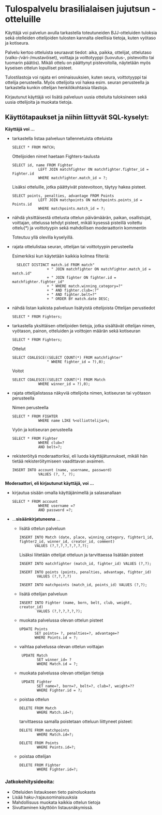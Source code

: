 # Tulospalvelu brasilialaisen jujutsun -otteluille
Käyttäjä voi palvelun avulla tarkastella toteutuneiden BJJ-otteluiden tuloksia sekä otelleiden ottelijoiden tulosten kannalta oleellisia tietoja, kuten vyötaso ja kotiseura.

Palvelu kertoo otteluista seuraavat tiedot: aika, paikka, ottelijat, ottelutaso (valko-/väri-/mustavöiset), voittaja ja voittotyyppi (luovutus-, pistevoitto tai tuomarin päätös). Mikäli ottelu on päättynyt pistevoitolla, näytetään myös kyseisen ottelun lopulliset pisteet.

Tulostilastoja voi rajata eri ominaisuuksien, kuten seura, voittotyyppi tai ottelija perusteella. Myös ottelijoita voi hakea esim. seuran perusteella ja tarkastella kunkin ottelijan henkilökohtaisia tilastoja.

Kirjautunut käyttäjä voi lisätä palveluun uusia otteluita tuloksineen sekä uusia ottelijoita ja muokata tietoja. 

## Käyttötapaukset ja niihin liittyvät SQL-kyselyt:

**Käyttäjä voi ...** 

- tarkastella listaa palveluun tallennetuista otteluista
    ``` 
    SELECT * FROM MATCH;
    ```
    Ottelijoiden nimet haetaan Fighters-taulusta
    ```
    SELECT id, name FROM Fighter 
                LEFT JOIN matchfighter ON matchfighter.fighter_id = Fighter.id
                WHERE matchfighter.match_id = ?;
    ```

    Lisäksi otteluille, jotka päättyivät pistevoitoon, täytyy hakea pisteet.
    ``` 
    SELECT points, penalties, advantage FROM Points 
                LEFT JOIN matchpoints ON matchpoints.points_id = Points.id 
                WHERE matchpoints.match_id = ?;
    ```

- nähdä yksittäisestä ottelusta ottelun päivämäärän, paikan, osallistujat, voittajan, ottelussa tehdyt pisteet, mikäli kysessä pisteillä voitettu ottelu(*) ja voittotyypin sekä mahdollisen moderaattorin kommentin
  
   Toteutuu yllä olevilla kyselyillä. 

- rajata ottelulistaa seuran, ottelijan tai voittotyypin perusteella
  
  Esimerkiksi kun käytetään kaikkia kolmea filteriä:
  ```
    SELECT DISTINCT match.id FROM match"
                  + " JOIN matchfighter ON matchfighter.match_id = match.id"
                  + " JOIN fighter ON fighter.id = matchfighter.fighter_id"
                  + " WHERE match.winning_category=?"
                  + " AND fighter.club=:?"
                  + " AND fighter.belt=?"
                  + " ORDER BY match.date DESC;
  ```

  
- nähdä listan kaikista palveluun lisätyistä ottelijoista
    Ottelijan perustiedot
    ``` 
    SELECT * FROM Fighters;
    ``` 
    
- tarkastella yksittäisen ottelijoiden tietoja, jotka sisältävät ottelijan nimen, vyötason, painon, otteluiden ja voittojen määrän sekä kotiseuran

    ``` 
    SELECT * FROM Fighters;
    ``` 
    Ottelut
    ```
    SELECT COALESCE((SELECT COUNT(*) FROM matchfighter"
                    " WHERE fighter_id = ?),0);
    ```
    Voitot
    ```
    SELECT COALESCE((SELECT COUNT(*) FROM Match
                WHERE winner_id = ?),0);
    ```
 - rajata ottelijalistassa näkyviä ottelijoita nimen, kotiseuran tai vyötason perusteella
    
    Nimen perusteella
    ```
    SELECT * FROM FIGHTER
                WHERE name LIKE %<olliottelija>%;
    ```
    Vyön ja kotiseuran perusteella
    ```
    SELECT * FROM Fighter
                WHERE club=?
                AND belt=?;
    ```

 - rekisteröityä moderaattoriksi, eli luoda käyttäjätunnukset, mikäli hän tietää rekisteröitymiseen vaadittavan avaimen.
    ```
    INSERT INTO account (name, username, password) 
                VALUES (?, ?, ?);
    ```
 
**Moderaattori, eli kirjautunut käyttäjä, voi ...**
    
 - kirjautua sisään omalla käyttäjänimellä ja salasanallaan
    ```
    SELECT * FROM account
                WHERE username =?
                AND password =?;
    ```

 -  ...**sisäänkirjatuneena** ... 
    - lisätä ottelun palveluun
         ```
        INSERT INTO Match (date, place, winning_category, fighter1_id, fighter2_id, winner_id, creator_id, comment) 
                VALUES (?,?,?,?,?,?,?,?);
        ```
        Lisäksi liitetään ottelijat otteluun ja tarvittaessa lisätään pisteet
        ```
        INSERT INTO matchfighter (match_id, fighter_id) VALUES (?,?);
        ```

        ```
        INSERT INTO points (points, penalties, advantage, fighter_id)
                VALUES (?,?,?,?)
        ```
        ```
        INSERT INTO matchpoints (match_id, points_id) VALUES (?,?);
        ```

     - lisätä ottelijan palveluun
        ```
        INSERT INTO Fighter (name, born, belt, club, weight, creator_id) 
                VALUES (?,?,?,?,?,?);
        ```
     - muokata palvelussa olevan ottelun pisteet
         ```
         UPDATE Points 
                SET points= ?, penalties=?, advantage=? 
                WHERE Points.id = ?;
         ```   
     - vaihtaa palvelussa olevan ottelun voittajan
        ```
         UPDATE Match 
                SET winner_id= ?  
                WHERE Match.id = ?;
         ``` 
     - muokata palvelussa olevan ottelijan tietoja
        ```
         UPDATE Fighter 
                SET name=?, born=?, belt=?, club=?, weight=?? 
                WHERE Fighter.id = ?;
         ``` 
     - poistaa ottelun
        ```
        DELETE FROM Match
                WHERE Match.id=?;
        ```
        tarvittaessa samalla poistetaan otteluun liittyneet pisteet:
        ```
        DELETE FROM matchpoints
                WHERE Match.id=?;
        ```
        ```
        DELETE FROM Points
                WHERE Points.id=?;
        ```
     - poistaa ottelijan
        ```
        DELETE FROM Fighter
                WHERE Fighter.id=?;
        ```



### Jatkokehitysideoita:
- Otteluiden listaukseen tieto painoluokasta
- Lisää haku-/rajausominaisuuksia
- Mahdollisuus muokata kaikkia ottelun tietoja
- Sivuttaminen käyttöön listausnäkymissä.